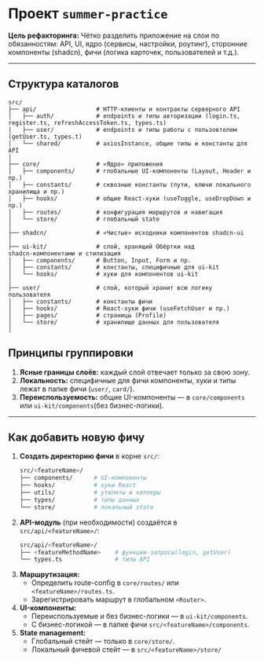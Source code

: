 # Проект `summer-practice`

**Цель рефакторинга:** Чётко разделить приложение на слои по обязанностям: API, UI, ядро (сервисы, настройки, роутинг), сторонние компоненты (shadcn), фичи (логика карточек, пользователей и т.д.).

---

## Структура каталогов

```
src/
├── api/                 # HTTP-клиенты и контракты серверного API
│   ├── auth/            # endpoints и типы авторизации (login.ts, register.ts, refreshAccessToken.ts, types.ts)
│   ├── user/            # endpoints и типы работы с пользовтелем (getUser.ts, types.t)
│   └── shared/          # axiosInstance, общие типы и константы для API
│
├── core/                # «Ядро» приложения
│   ├── components/      # глобальные UI‑компоненты (Layout, Header и пр.)
│   ├── constants/       # сквозные константы (пути, ключи локального хранилища и пр.)
│   ├── hooks/           # общие React‑хуки (useToggle, useDropDown и пр.)
│   ├── routes/          # конфигурация маршрутов и навигация
│   └── store/           # глобальный state 
│
├── shadcn/              # «Чистые» исходники компонентов shadcn-ui
│
├── ui-kit/              # слой, хранящий Обёртки над shadcn‑компонентами и стилизация
│   ├── components/      # Button, Input, Form и пр.
│   ├── constants/       # константы, специфичные для ui-kit
│   └── hooks/           # хуки для компонентов ui-kit
│
├── user/                # слой, который хранит всю логику пользователя
│   ├── constants/       # константы фичи
│   ├── hooks/           # React‑хуки фичи (useFetchUser и пр.)
│   ├── pages/           # страницы (Profile)
│   └── store/           # хранилище данных для пользователя
│

```

## Принципы группировки

1. **Ясные границы слоёв:** каждый слой отвечает только за свою зону.
2. **Локальность:** специфичные для фичи компоненты, хуки и типы лежат в папке фичи (`user/`, `card/`).
3. **Переиспользуемость:** общие UI-компоненты — в `core/components` или `ui-kit/components`(без бизнес-логики).

---

## Как добавить новую фичу

1. **Создать директорию фичи** в корне `src/`:
   ```bash
   src/<featureName>/
   ├── components/      # UI-компоненты
   ├── hooks/           # хуки React
   ├── utils/           # утилиты и хелперы
   ├── types/           # типы данных
   └── store/           # локальный state
   ```
2. **API-модуль** (при необходимости) создаётся в `src/api/<featureName>/`:
   ```bash
   src/api/<featureName>/
   ├── <featureMethodName>    # функции-запросы(login, getUser)
   └── types.ts               # типы API
   ```
3. **Маршрутизация:**
   - Определить route-config в `core/routes/` или `<featureName>/routes.ts`.
   - Зарегистрировать маршрут в глобальном `<Router>`.
4. **UI-компоненты:**
   - Переиспользуемые и без бизнес-логики — в `ui-kit/components`.
   - С бизнес-логикой — в папке фичи `src/<featureName>/components`.
5. **State management:**
   - Глобальный стейт — только в `core/store/`.
   - Локальный фичевой стейт — в `src/<featureName>/store/`


